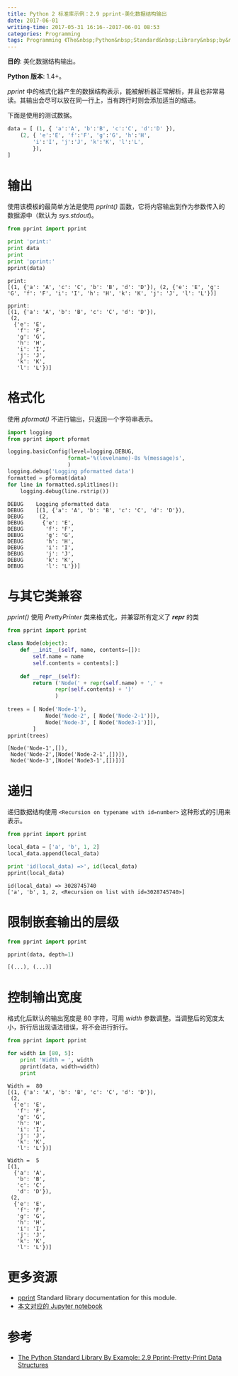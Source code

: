 ```yaml
---
title: Python 2 标准库示例：2.9 pprint-美化数据结构输出
date: 2017-06-01
writing-time: 2017-05-31 16:16--2017-06-01 08:53
categories: Programming
tags: Programming 《The&nbsp;Python&nbsp;Standard&nbsp;Library&nbsp;by&nbsp;Example》 Python Data&nbsp;Sturcture pprint
---
```



**目的**: 美化数据结构输出。

**Python 版本**: 1.4+。


*pprint* 中的格式化器产生的数据结构表示，能被解析器正常解析，并且也非常易读。其输出会尽可以放在同一行上，当有跨行时则会添加适当的缩进。

下面是使用的测试数据。


```python
data = [ (1, { 'a':'A', 'b':'B', 'c':'C', 'd':'D' }),
    (2, { 'e':'E', 'f':'F', 'g':'G', 'h':'H',
        'i':'I', 'j':'J', 'k':'K', 'l':'L',
        }),
]
```

# 输出

使用该模板的最简单方法是使用 *pprint()* 函数，它将内容输出到作为参数传入的数据源中（默认为 *sys.stdout*)。


```python
from pprint import pprint

print 'print:'
print data
print
print 'pprint:'
pprint(data)
```

    print:
    [(1, {'a': 'A', 'c': 'C', 'b': 'B', 'd': 'D'}), (2, {'e': 'E', 'g': 'G', 'f': 'F', 'i': 'I', 'h': 'H', 'k': 'K', 'j': 'J', 'l': 'L'})]
    
    pprint:
    [(1, {'a': 'A', 'b': 'B', 'c': 'C', 'd': 'D'}),
     (2,
      {'e': 'E',
       'f': 'F',
       'g': 'G',
       'h': 'H',
       'i': 'I',
       'j': 'J',
       'k': 'K',
       'l': 'L'})]


# 格式化

使用 *pformat()* 不进行输出，只返回一个字符串表示。


```python
import logging
from pprint import pformat

logging.basicConfig(level=logging.DEBUG,
                   format='%(levelname)-8s %(message)s',
                   )
logging.debug('Logging pformatted data')
formatted = pformat(data)
for line in formatted.splitlines():
    logging.debug(line.rstrip())
```

    DEBUG    Logging pformatted data
    DEBUG    [(1, {'a': 'A', 'b': 'B', 'c': 'C', 'd': 'D'}),
    DEBUG     (2,
    DEBUG      {'e': 'E',
    DEBUG       'f': 'F',
    DEBUG       'g': 'G',
    DEBUG       'h': 'H',
    DEBUG       'i': 'I',
    DEBUG       'j': 'J',
    DEBUG       'k': 'K',
    DEBUG       'l': 'L'})]


# 与其它类兼容

*pprint()* 使用 *PrettyPrinter* 类来格式化，并兼容所有定义了 *__repr__* 的类


```python
from pprint import pprint

class Node(object):
    def __init__(self, name, contents=[]):
        self.name = name
        self.contents = contents[:]
        
    def __repr__(self):
        return ('Node(' + repr(self.name) + ',' +
               repr(self.contents) + ')'
               )
    
trees = [ Node('Node-1'),
            Node('Node-2', [ Node('Node-2-1')]),
            Node('Node-3', [ Node('Node3-1')]),
        ]
pprint(trees)
```

    [Node('Node-1',[]),
     Node('Node-2',[Node('Node-2-1',[])]),
     Node('Node-3',[Node('Node3-1',[])])]


# 递归

递归数据结构使用 `<Recursion on typename with id=number>` 这种形式的引用来表示。


```python
from pprint import pprint

local_data = ['a', 'b', 1, 2]
local_data.append(local_data)

print 'id(local_data) =>', id(local_data)
pprint(local_data)
```

    id(local_data) => 3028745740
    ['a', 'b', 1, 2, <Recursion on list with id=3028745740>]


# 限制嵌套输出的层级


```python
from pprint import pprint

pprint(data, depth=1)
```

    [(...), (...)]


# 控制输出宽度

格式化后默认的输出宽度是 80 字符，可用 *width* 参数调整。当调整后的宽度太小，折行后出现语法错误，将不会进行折行。


```python
from pprint import pprint

for width in [80, 5]:
    print 'Width = ', width
    pprint(data, width=width)
    print
```

    Width =  80
    [(1, {'a': 'A', 'b': 'B', 'c': 'C', 'd': 'D'}),
     (2,
      {'e': 'E',
       'f': 'F',
       'g': 'G',
       'h': 'H',
       'i': 'I',
       'j': 'J',
       'k': 'K',
       'l': 'L'})]
    
    Width =  5
    [(1,
      {'a': 'A',
       'b': 'B',
       'c': 'C',
       'd': 'D'}),
     (2,
      {'e': 'E',
       'f': 'F',
       'g': 'G',
       'h': 'H',
       'i': 'I',
       'j': 'J',
       'k': 'K',
       'l': 'L'})]
    


# 更多资源

+ [pprint](https://docs.python.org/2/library/pprint.html) Standard library documentation for this module.
+ [本文对应的 Jupyter notebook](https://github.com/haiiiiiyun/ThePythonStandardLibraryByExample-ipynb/blob/master/2.9pprint.ipynb) 


# 参考

+ [The Python Standard Library By Example: 2.9 Pprint-Pretty-Print Data Structures](https://www.amazon.com/Python-Standard-Library-Example/dp/0321767349)
